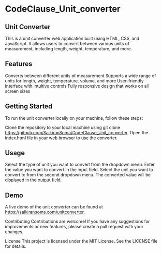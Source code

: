 # CodeClause_Unit_converter
## Unit Converter
This is a unit converter web application built using HTML, CSS, and JavaScript. It allows users to convert between various units of measurement, including length, weight, temperature, and more.

## Features
Converts between different units of measurement
Supports a wide range of units for length, weight, temperature, volume, and more
User-friendly interface with intuitive controls
Fully responsive design that works on all screen sizes
## Getting Started

To run the unit converter locally on your machine, follow these steps:

Clone the repository to your local machine using git clone  https://github.com/SaikiranSoma/CodeClause_Unit_converter.
Open the index.html file in your web browser to use the converter.
##  Usage

Select the type of unit you want to convert from the dropdown menu.
Enter the value you want to convert in the input field.
Select the unit you want to convert to from the second dropdown menu.
The converted value will be displayed in the output field.
## Demo

A live demo of the unit converter can be found at https://saikiransoma.com/unitconverter.

Contributing
Contributions are welcome! If you have any suggestions for improvements or new features, please create a pull request with your changes.

License
This project is licensed under the MIT License. See the LICENSE file for details.
